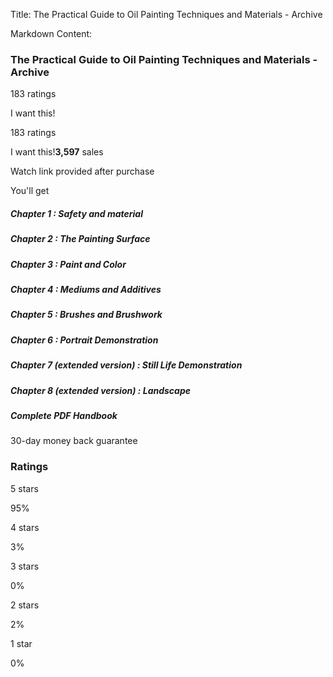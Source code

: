 Title: The Practical Guide to Oil Painting Techniques and Materials - Archive

Markdown Content:
### The Practical Guide to Oil Painting Techniques and Materials - Archive

183 ratings

I want this!

183 ratings

I want this!**3,597** sales

Watch link provided after purchase

You'll get

##### Chapter 1 : Safety and material

##### Chapter 2 : The Painting Surface

##### Chapter 3 : Paint and Color

##### Chapter 4 : Mediums and Additives

##### Chapter 5 : Brushes and Brushwork

##### Chapter 6 : Portrait Demonstration

##### Chapter 7 (extended version) : Still Life Demonstration

##### Chapter 8 (extended version) : Landscape

##### Complete PDF Handbook

30-day money back guarantee

### Ratings

5 stars

95%

4 stars

3%

3 stars

0%

2 stars

2%

1 star

0%
